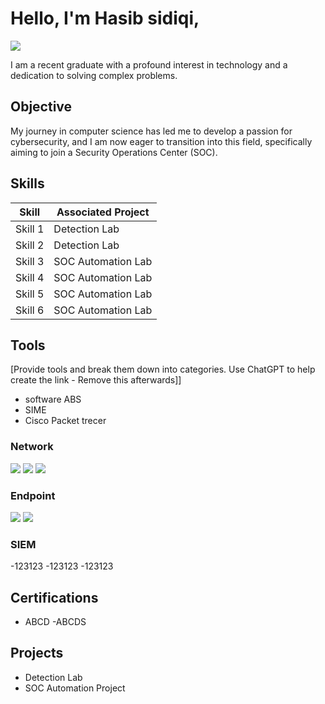 # Hello, I'm Hasib sidiqi,
<a href="https://linkedin.com"><img src="https://img.shields.io/badge/-LinkedIn-0072b1?&style=for-the-badge&logo=linkedin&logoColor=white" /></a>


I am a recent graduate with a profound interest in technology and a dedication to solving complex problems.

## Objective

My journey in computer science has led me to develop a passion for cybersecurity, and I am now eager to transition into this field, specifically aiming to join a Security Operations Center (SOC).

## Skills

| Skill                                       | Associated Project         |
|---------------------------------------------|----------------------------|
| Skill 1                                     | <a hrref="[https://www.credly.com">Detection Lab</a>|
| Skill 2                                     | <a hrref="https://google.com">Detection Lab</a>|
| Skill 3                                     | SOC Automation Lab|
| Skill 4                                     | SOC Automation Lab|
| Skill 5                                     | SOC Automation Lab|
| Skill 6                                     | SOC Automation Lab|

## Tools
[Provide tools and break them down into categories. Use ChatGPT to help create the link - Remove this afterwards]]
- software ABS
- SIME
- Cisco Packet trecer

### Network
<div>
    <img src="https://www.credly.com/users/mohammad-hasib-sidiqi.b3a5d675"/>
    <img src="https://img.shields.io/badge/-Suricata-EF3B2D?&style=for-the-badge&logo=Suricata&logoColor=white" />
    <img src="https://img.shields.io/badge/-Zeek-777BB4?&style=for-the-badge&logo=Zeek&logoColor=white" />
</div>

### Endpoint
<div>
    <img src="https://img.shields.io/badge/-Microsoft_Defender_for_Endpoint-00A4EF?&style=for-the-badge&logo=Microsoft&logoColor=white" />
    <img src="https://img.shields.io/badge/-Velociraptor-4B275F?&style=for-the-badge&logo=Velociraptor&logoColor=white" />
</div>

### SIEM
-123123
-123123
-123123
</div>

## Certifications

- ABCD
-ABCDS

</div>

## Projects
- Detection Lab
- SOC Automation Project
